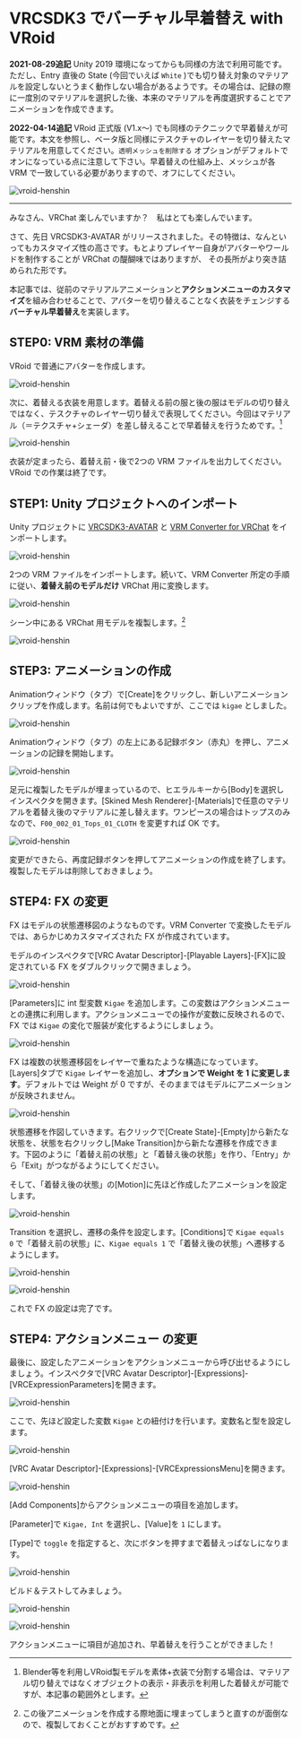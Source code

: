 # VRCSDK3 でバーチャル早着替え with VRoid

**2021-08-29追記** Unity 2019 環境になってからも同様の方法で利用可能です。ただし、Entry 直後の State (今回でいえば `White` )でも切り替え対象のマテリアルを設定しないとうまく動作しない場合があるようです。その場合は、記録の際に一度別のマテリアルを選択した後、本来のマテリアルを再度選択することでアニメーションを作成できます。

**2022-04-14追記** VRoid 正式版 (V1.x～) でも同様のテクニックで早着替えが可能です。本文を参照し、ベータ版と同様にテスクチャのレイヤーを切り替えたマテリアルを用意してください。`透明メッシュを削除する` オプションがデフォルトでオンになっている点に注意して下さい。早着替えの仕組み上、メッシュが各 VRM で一致している必要がありますので、オフにしてください。

![vroid-henshin](img/vroid-henshin-21.jpg)

---

みなさん、VRChat 楽しんでいますか？　私はとても楽しんでいます。

さて、先日 VRCSDK3-AVATAR がリリースされました。その特徴は、なんといってもカスタマイズ性の高さです。もとよりプレイヤー自身がアバターやワールドを制作することが VRChat の醍醐味ではありますが、 その長所がより突き詰められた形です。

本記事では、従前のマテリアルアニメーションと**アクションメニューのカスタマイズ**を組み合わせることで、アバターを切り替えることなく衣装をチェンジする**バーチャル早着替え**を実装します。

## STEP0: VRM 素材の準備

VRoid で普通にアバターを作成します。

![vroid-henshin](img/vroid-henshin-2.jpg)

次に、着替える衣装を用意します。着替える前の服と後の服はモデルの切り替えではなく、テスクチャのレイヤー切り替えで表現してください。今回はマテリアル（＝テクスチャ+シェーダ）を差し替えることで早着替えを行うためです。[^1]

[^1]: Blender等を利用しVRoid製モデルを素体+衣装で分割する場合は、マテリアル切り替えではなくオブジェクトの表示・非表示を利用した着替えが可能ですが、本記事の範囲外とします。

![vroid-henshin](img/vroid-henshin-1.jpg)

衣装が定まったら、着替え前・後で2つの VRM ファイルを出力してください。VRoid での作業は終了です。

## STEP1: Unity プロジェクトへのインポート

Unity プロジェクトに [VRCSDK3-AVATAR](https://vrchat.com/home/download) と [VRM Converter for VRChat](https://pokemori.booth.pm/items/1025226) をインポートします。

![vroid-henshin](img/vroid-henshin-3.jpg)

2つの VRM ファイルをインポートします。続いて、VRM Converter 所定の手順に従い、**着替え前のモデルだけ** VRChat 用に変換します。

![vroid-henshin](img/vroid-henshin-4.jpg)

シーン中にある VRChat 用モデルを複製します。[^2]

[^2]: この後アニメーションを作成する際地面に埋まってしまうと直すのが面倒なので、複製しておくことがおすすめです。

![vroid-henshin](img/vroid-henshin-5.jpg)

## STEP3: アニメーションの作成

Animationウィンドウ（タブ）で[Create]をクリックし、新しいアニメーションクリップを作成します。名前は何でもよいですが、ここでは `kigae` としました。

![vroid-henshin](img/vroid-henshin-6.jpg)

Animationウィンドウ（タブ）の左上にある記録ボタン（赤丸）を押し、アニメーションの記録を開始します。

![vroid-henshin](img/vroid-henshin-7.jpg)

足元に複製したモデルが埋まっているので、ヒエラルキーから[Body]を選択しインスペクタを開きます。[Skined Mesh Renderer]-[Materials]で任意のマテリアルを着替え後のマテリアルに差し替えます。ワンピースの場合はトップスのみなので、`F00_002_01_Tops_01_CLOTH` を変更すれば OK です。

![vroid-henshin](img/vroid-henshin-8.jpg)

変更ができたら、再度記録ボタンを押してアニメーションの作成を終了します。複製したモデルは削除しておきましょう。

## STEP4: FX の変更

FX はモデルの状態遷移図のようなものです。VRM Converter で変換したモデルでは、あらかじめカスタマイズされた FX が作成されています。

モデルのインスペクタで[VRC Avatar Descriptor]-[Playable Layers]-[FX]に設定されている FX をダブルクリックで開きましょう。

![vroid-henshin](img/vroid-henshin-9.jpg)

[Parameters]に int 型変数 `Kigae` を追加します。この変数はアクションメニューとの連携に利用します。アクションメニューでの操作が変数に反映されるので、FX では `Kigae` の変化で服装が変化するようにしましょう。

![vroid-henshin](img/vroid-henshin-10.jpg)

FX は複数の状態遷移図をレイヤーで重ねたような構造になっています。[Layers]タブで `Kigae` レイヤーを追加し、**オプションで Weight を 1 に変更します**。デフォルトでは Weight が 0 ですが、そのままではモデルにアニメーションが反映されません。

![vroid-henshin](img/vroid-henshin-11.jpg)

状態遷移を作図していきます。右クリックで[Create State]-[Empty]から新たな状態を、状態を右クリックし[Make Transition]から新たな遷移を作成できます。下図のように「着替え前の状態」と「着替え後の状態」を作り、「Entry」から「Exit」がつながるようにしてください。

そして、「着替え後の状態」の[Motion]に先ほど作成したアニメーションを設定します。

![vroid-henshin](img/vroid-henshin-12.jpg)

Transition を選択し、遷移の条件を設定します。[Conditions]で `Kigae equals 0` で「着替え前の状態」に、`Kigae equals 1` で「着替え後の状態」へ遷移するようにします。

![vroid-henshin](img/vroid-henshin-13.jpg)

![vroid-henshin](img/vroid-henshin-14.jpg)

これで FX の設定は完了です。

## STEP4: アクションメニュー の変更

最後に、設定したアニメーションをアクションメニューから呼び出せるようにしましょう。インスペクタで[VRC Avatar Descriptor]-[Expressions]-[VRCExpressionParameters]を開きます。

![vroid-henshin](img/vroid-henshin-15.jpg)

ここで、先ほど設定した変数 `Kigae` との紐付けを行います。変数名と型を設定します。

![vroid-henshin](img/vroid-henshin-16.jpg)

[VRC Avatar Descriptor]-[Expressions]-[VRCExpressionsMenu]を開きます。

![vroid-henshin](img/vroid-henshin-17.jpg)

[Add Components]からアクションメニューの項目を追加します。

[Parameter]で `Kigae, Int` を選択し、[Value]を `1` にします。

[Type]で `toggle` を指定すると、次にボタンを押すまで着替えっぱなしになります。

![vroid-henshin](img/vroid-henshin-18.jpg)

ビルド＆テストしてみましょう。

![vroid-henshin](img/vroid-henshin-19.jpg)

![vroid-henshin](img/vroid-henshin-20.jpg)

アクションメニューに項目が追加され、早着替えを行うことができました！
